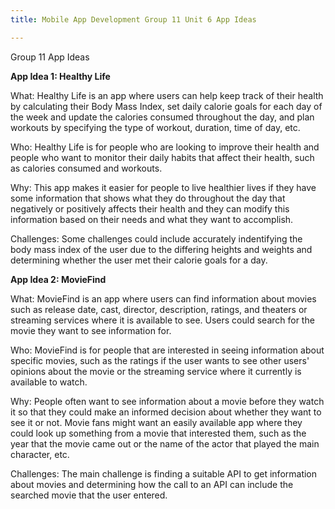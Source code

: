 ```yaml
---
title: Mobile App Development Group 11 Unit 6 App Ideas

---
```


Group 11 App Ideas

**App Idea 1: Healthy Life**

What: Healthy Life is an app where users can help keep track of their health by calculating their Body Mass Index, set daily calorie goals for each day of the week and update the calories consumed throughout the day, and plan workouts by specifying the type of workout, duration, time of day, etc.

Who: Healthy Life is for people who are looking to improve their health and people who want to monitor their daily habits that affect their health, such as calories consumed and workouts.

Why: This app makes it easier for people to live healthier lives if they have some information that shows what they do throughout the day that negatively or positively affects their health and they can modify this information based on their needs and what they want to accomplish.

Challenges: Some challenges could include accurately indentifying the body mass index of the user due to the differing heights and weights and determining whether the user met their calorie goals for a day.



**App Idea 2: MovieFind**

What: MovieFind is an app where users can find information about movies such as release date, cast, director, description, ratings, and theaters or streaming services where it is available to see. Users could search for the movie they want to see information for.

Who: MovieFind is for people that are interested in seeing information about specific movies, such as the ratings if the user wants to see other users' opinions about the movie or the streaming service where it currently is available to watch.

Why: People often want to see information about a movie before they watch it so that they could make an informed decision about whether they want to see it or not. Movie fans might want an easily available app where they could look up something from a movie that interested them, such as the year that the movie came out or the name of the actor that played the main character, etc.

Challenges: The main challenge is finding a suitable API to get information about movies and determining how the call to an API can include the searched movie that the user entered.
